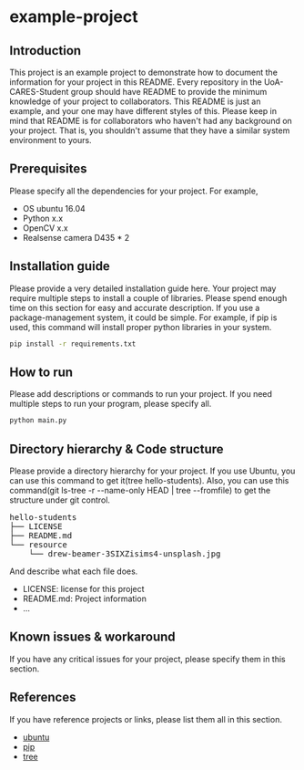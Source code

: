 # example-project

## Introduction

This project is an example project to demonstrate how to document the information for your project in this README. Every repository in the UoA-CARES-Student group should have README to provide the minimum knowledge of your project to collaborators. This README is just an example, and your one may have different styles of this. Please keep in mind that README is for collaborators who haven't had any background on your project. That is, you shouldn't assume that they have a similar system environment to yours.

## Prerequisites

Please specify all the dependencies for your project. For example,

- OS ubuntu 16.04
- Python x.x
- OpenCV x.x
- Realsense camera D435 \* 2

## Installation guide

Please provide a very detailed installation guide here. Your project may require multiple steps to install a couple of libraries. Please spend enough time on this section for easy and accurate description. If you use a package-management system, it could be simple. For example, if pip is used, this command will install proper python libraries in your system.

```bash
pip install -r requirements.txt
```

## How to run

Please add descriptions or commands to run your project. If you need multiple steps to run your program, please specify all.

```bash
python main.py
```

## Directory hierarchy & Code structure

Please provide a directory hierarchy for your project. If you use Ubuntu, you can use this command to get it(tree hello-students). Also, you can use this command(git ls-tree -r --name-only HEAD | tree --fromfile) to get the structure under git control.

<pre>
hello-students
├── LICENSE
├── README.md
└── resource
    └── drew-beamer-3SIXZisims4-unsplash.jpg
</pre>

And describe what each file does.

- LICENSE: license for this project
- README.md: Project information
- ...

## Known issues & workaround

If you have any critical issues for your project, please specify them in this section.

## References

If you have reference projects or links, please list them all in this section.

- [ubuntu](https://ubuntu.com/)
- [pip](https://pypi.org/project/pip/)
- [tree](http://manpages.ubuntu.com/manpages/trusty/man1/tree.1.html)
